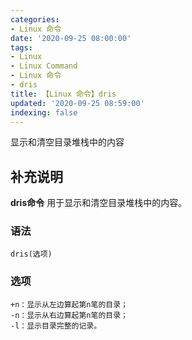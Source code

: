 ```yaml
---
categories:
- Linux 命令
date: '2020-09-25 08:00:00'
tags:
- Linux
- Linux Command
- Linux 命令
- dris
title: 【Linux 命令】dris
updated: '2020-09-25 08:59:00'
indexing: false
---
```


显示和清空目录堆栈中的内容

## 补充说明

**dris命令** 用于显示和清空目录堆栈中的内容。

###  语法

```shell
dris(选项)
```

###  选项

```shell
+n：显示从左边算起第n笔的目录；
-n：显示从右边算起第n笔的目录；
-l：显示目录完整的记录。
```


<!-- Linux命令行搜索引擎：https://jaywcjlove.github.io/linux-command/ -->